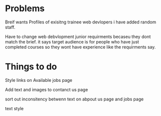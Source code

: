 # Problems

Breif wants Profiles of exisitng trainee web devlopers
i have added random staff.

Have to change web debvlopment junior requirments becaseu they dont match the brief. it says target audience is for people who have just completed courses so they wont have experience like the requirments say.

# Things to do

Style links on Available jobs page

Add text and images to contanct us page

sort out inconsitency betwenn text on abpout us page and jobs page

text style